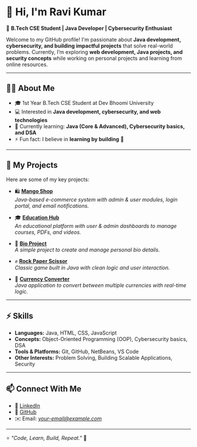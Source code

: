 # 👋 Hi, I'm Ravi Kumar  

🚀 **B.Tech CSE Student | Java Developer | Cybersecurity Enthusiast**  

Welcome to my GitHub profile! I'm passionate about **Java development, cybersecurity, and building impactful projects** that solve real-world problems. Currently, I’m exploring **web development, Java projects, and security concepts** while working on personal projects and learning from online resources.  

---

## 🧑‍💻 About Me
- 🎓 1st Year B.Tech CSE Student at Dev Bhoomi University  
- 💻 Interested in **Java development, cybersecurity, and web technologies**  
- 🌱 Currently learning: **Java (Core & Advanced), Cybersecurity basics, and DSA**  
- ⚡ Fun fact: I believe in **learning by building** 🚀  

---

## 🔨 My Projects
Here are some of my key projects:  

- 🛍️ [**Mango Shop**](https://github.com/ravi20067/mangoshop)  
  *Java-based e-commerce system with admin & user modules, login portal, and email notifications.*  

- 🎓 [**Education Hub**](https://github.com/ravi20067/Education-Hub)  
  *An educational platform with user & admin dashboards to manage courses, PDFs, and videos.*  

- 📝 [**Bio Project**](https://github.com/ravi20067/bio)  
  *A simple project to create and manage personal bio details.*  

- ✊ [**Rock Paper Scissor**](https://github.com/ravi20067/Rock-Paper-Scissor)  
  *Classic game built in Java with clean logic and user interaction.*  

- 💱 [**Currency Converter**](https://github.com/ravi20067/Currency-Converter)  
  *Java application to convert between multiple currencies with real-time logic.*  

---

## ⚡ Skills
- **Languages:** Java, HTML, CSS, JavaScript  
- **Concepts:** Object-Oriented Programming (OOP), Cybersecurity basics, DSA  
- **Tools & Platforms:** Git, GitHub, NetBeans, VS Code  
- **Other Interests:** Problem Solving, Building Scalable Applications, Security  

---

## 📫 Connect With Me
- 💼 [LinkedIn](https://www.linkedin.com/in/ravi-kumar-a98788290)  
- 🐙 [GitHub](https://github.com/ravi20067)  
- ✉️ Email: *your-email@example.com*  

---

⭐️ *"Code, Learn, Build, Repeat."* 🚀  

<!--
**ravi20067/ravi20067** is a ✨ _special_ ✨ repository because its `README.md` (this file) appears on your GitHub profile.

Here are some ideas to get you started:

- 🔭 I’m currently working on ...
- 🌱 I’m currently learning ...
- 👯 I’m looking to collaborate on ...
- 🤔 I’m looking for help with ...
- 💬 Ask me about ...
- 📫 How to reach me: ...
- 😄 Pronouns: ...
- ⚡ Fun fact: ...
-->
